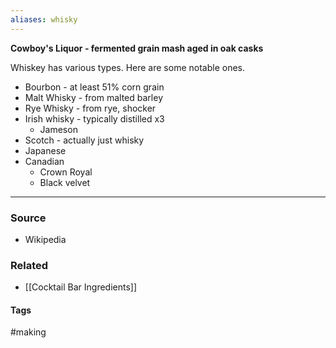 ```yaml
---
aliases: whisky
---
```

**Cowboy's Liquor - fermented grain mash aged in oak casks**

Whiskey has various types. Here are some notable ones.
- Bourbon - at least 51% corn grain
- Malt Whisky - from malted barley
- Rye Whisky - from rye, shocker
- Irish whisky - typically distilled x3
	- Jameson
- Scotch - actually just whisky
- Japanese
- Canadian 
	- Crown Royal
	- Black velvet

---
### Source
- Wikipedia

### Related
- [[Cocktail Bar Ingredients]]

#### Tags
#making 